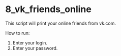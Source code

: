 # 8_vk_friends_online

This script will print your online friends from vk.com.

How to run:

1. Enter your login.
2. Enter your password.

